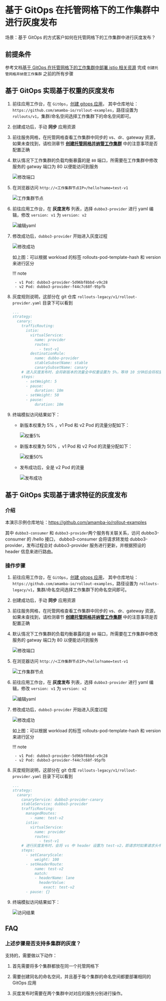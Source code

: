 # 基于 GitOps 在托管网格下的工作集群中进行灰度发布

场景：基于 GitOps 的方式客户如何在托管网格下的工作集群中进行灰度发布？

## 前提条件

参考文档[基于 GitOps 在托管网格下的工作集群中部署 istio 相关资源](istio_argocd.md) 完成 `创建托管网格并纳管工作集群` 之前的所有步骤

## 基于 GitOps 实现基于权重的灰度发布

1. 前往应用工作台，在 `GitOps`，[创建 gitops 应用](../user-guide/gitops/create-argo-cd.md)，
   其中仓库地址：`https://github.com/amamba-io/rollout-examples`，路径设置为 `rollouts/v1`，集群/命名空间选择工作集群下的命名空间即可。

1. 创建成功后，手动 **同步** 应用资源

1. 前往服务网格，在托管网格查看工作集群中同步的 vs、dr、gateway 资源，如果未查找到，请检测章节 **[创建托管网格并纳管工作集群](../../mspider/user-guide/service-mesh/README.md)** 中的注意事项是否配置正确

1. 默认情况下工作集群的负载均衡暴露的是 `80` 端口，所需要在工作集群中修改服务的 gatway 端口为 80 以便能访问到服务

    ![修改端口](../images/istio4.png)

1. 在浏览器访问 `http://<工作集群节点IP>/hello?name=test-v1`

    ![工作集群节点](../images/isito2.png)
   
1. 前往应用工作台，在 **灰度发布** 列表，选择 `dubbo3-provider` 进行 yaml 编辑，修改 `version: v1` 为 `version: v2`

    ![编辑yaml](../images/header4.png)

1. 修改成功后，`dubbo3-provider` 开始进入灰度过程

    ![修改成功](../images/header5.png)

    如上图：可以根据 workload 的标签 rollouts-pod-template-hash 和 version 来进行区分

    !!! note

        - v1 Pod: dubbo3-provider-5d96bf8bbd-v9c28
        - v2 Pod: dubbo3-provider-f44c7c68f-95pfb

1. 灰度规则说明，这部分在 git 仓库 `rollouts-legacy/v1/rollout-provider.yaml` 目录下可以看到

    ```yaml
    ...
    strategy:
      canary:
        trafficRouting:
          istio:
            virtualService:
              name: provider
              routes:
                - test-v1
            destinationRule:
              name: dubbo-provider
              stableSubsetName: stable
              canarySubsetName: canary
        # 进入灰度发布时，会将新版本的流量全中权重设置为 5%，等待 10 分钟后会将权重设置为 50%
        steps:
          - setWeight: 5
          - pause:
              duration: 10m
          - setWeight: 50
          - pause:
              duration: 10m
    ```

9. 终端模拟访问结果如下：

    - 新版本权重为 5% ，v1 Pod 和 v2 Pod 的流量分配如下：

        ![权重5%](../images/weight1.png)

    - 新版本权重为 50% ，v1 Pod 和 v2 Pod 的流量分配如下：

        ![权重50%](../images/weight2.png)

    - 发布成功后，全是 v2 Pod 的流量

        ![发布成功](../images/weight3.png)

## 基于 GitOps 实现基于请求特征的灰度发布

### 介绍

本演示示例仓库地址：https://github.com/amamba-io/rollout-examples

其中 `dubbo3-consumer` 和 `dubbo3-provider`两个服务有关联关系，访问 dubbo3-consumer 的 /hello 接口，
dubbo3-consumer 会将请求转发给 dubbo3-provider，发布过程会对 dubbo3-provider 服务进行更新，并根据预设的 header 信息来进行路由。

### 操作步骤

1. 前往应用工作台，在 `GitOps`，[创建 gitops 应用](../user-guide/gitops/create-argo-cd.md)，
   其中仓库地址：`https://github.com/amamba-io/rollout-examples`，路径设置为 `rollouts-legacy/v1`，集群/命名空间选择工作集群下的命名空间即可。

1. 创建成功后，手动 **同步** 应用资源

1. 前往服务网格，在托管网格查看工作集群中同步的 vs、dr、gateway 资源，如果未查找到，请检测章节 **[创建托管网格并纳管工作集群](../../mspider/user-guide/service-mesh/README.md)** 中的注意事项是否配置正确

1. 默认情况下工作集群的负载均衡暴露的是 `80` 端口，所需要在工作集群中修改服务的 gatway 端口为 80 以便能访问到服务

    ![修改端口](../images/istio4.png)

1. 在浏览器访问 `http://<工作集群节点IP>/hello?name=test-v1`

    ![工作集群节点](../images/isito2.png)

1. 前往应用工作台，在 **灰度发布** 列表，选择 `dubbo3-provider` 进行 yaml 编辑，修改 `version: v1` 为 `version: v2`

    ![编辑yaml](../images/header3.png)

1. 修改成功后，`dubbo3-provider` 开始进入灰度过程

    ![修改成功](../images/header2.png)

    如上图：可以根据 workload 的标签 rollouts-pod-template-hash 和 version 来进行区分

    !!! note

        - v1 Pod: dubbo3-provider-5d96bf8bbd-v9c28
        - v2 Pod: dubbo3-provider-f44c7c68f-95pfb

1. 灰度规则说明，这部分在 git 仓库 `rollouts-legacy/v1/rollout-provider.yaml` 目录下可以看到

    ```yaml
    ...
    strategy:
      canary:
        canaryService: dubbo3-provider-canary
        stableService: dubbo3-provider
        trafficRouting:
          managedRoutes:
            - name: test-v2
          istio:
            virtualService:
              name: provider
              routes:
                - test-v1
        # 进行灰度发布时，会将 vs 中 header 设置为 test-v2，即请求时如果请求头中带有`lane: test-v2`，将会路由到新版本
        steps:
          - setCanaryScale:
              weight: 100
          - setHeaderRoute:
              name: test-v2
              match:
              - headerName: lane
                headerValue:
                  exact: test-v2
          - pause: {}
    ```

1. 终端模拟访问结果如下：

    ![访问结果](../images/header1.png)

## FAQ

### 上述步骤是否支持多集群的灰度？

支持的，需要做以下动作：

1. 首先需要将多个集群都放在同一个托管网格下

2. 需要创建同名的命名空间，并且基于每个集群的命名空间都要部署相同的 GitOps 应用

3. 灰度发布时需要在两个集群中对对应的服务分别进行操作。
